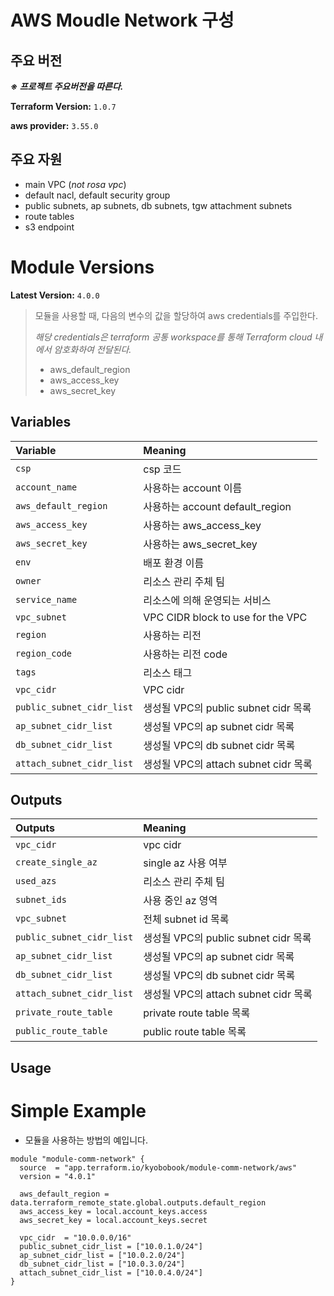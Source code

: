 # AWS Moudle Network 구성


## 주요 버전

**_※ 프로젝트 주요버전을 따른다._**

**Terraform Version:** `1.0.7`

**aws provider:** `3.55.0`

## 주요 자원

- main VPC (_not rosa vpc_)
- default nacl, default security group
- public subnets, ap subnets, db subnets, tgw attachment subnets
- route tables 
- s3 endpoint

# Module Versions

**Latest Version:** `4.0.0`
> 모듈을 사용할 때, 다음의 변수의 값을 할당하여 aws credentials를 주입한다.
>
> _해당 credentials은 terraform 공통 workspace를 통해 Terraform cloud 내에서 암호화하여 전달된다._
> 
> - aws_default_region
> - aws_access_key
> - aws_secret_key

## Variables

| Variable | Meaning |
| :------- | :----- |
| `csp`| csp 코드 |
| `account_name`| 사용하는 account 이름 |
| `aws_default_region`| 사용하는 account default_region |
| `aws_access_key`| 사용하는 aws_access_key |
| `aws_secret_key`| 사용하는 aws_secret_key |
| `env` | 배포 환경 이름|
| `owner` | 리소스 관리 주체 팀 |
| `service_name` | 리소스에 의해 운영되는 서비스 |
| `vpc_subnet` | VPC CIDR block to use for the VPC |
| `region` | 사용하는 리전 |
| `region_code` | 사용하는 리전 code |
| `tags` | 리소스 태그 |
| `vpc_cidr` | VPC cidr |
| `public_subnet_cidr_list`| 생성될 VPC의 public subnet cidr 목록 |
| `ap_subnet_cidr_list`| 생성될 VPC의 ap subnet cidr 목록 |
| `db_subnet_cidr_list`| 생성될 VPC의 db subnet cidr 목록 |
| `attach_subnet_cidr_list`| 생성될 VPC의 attach subnet cidr 목록 |

## Outputs

| Outputs | Meaning |
| :------- | :----- |
| `vpc_cidr`| vpc cidr |
| `create_single_az` | single az 사용 여부 |
| `used_azs` | 리소스 관리 주체 팀 |
| `subnet_ids` | 사용 중인 az 영역 |
| `vpc_subnet` | 전체 subnet id 목록 |
| `public_subnet_cidr_list`| 생성될 VPC의 public subnet cidr 목록 |
| `ap_subnet_cidr_list`| 생성될 VPC의 ap subnet cidr 목록 |
| `db_subnet_cidr_list`| 생성될 VPC의 db subnet cidr 목록 |
| `attach_subnet_cidr_list`| 생성될 VPC의 attach subnet cidr 목록 |
| `private_route_table` | private route table 목록 |
| `public_route_table` | public route table 목록 |


## Usage

# Simple Example

* 모듈을 사용하는 방법의 예입니다.

```
module "module-comm-network" {
  source  = "app.terraform.io/kyobobook/module-comm-network/aws"
  version = "4.0.1"  
  
  aws_default_region = data.terraform_remote_state.global.outputs.default_region
  aws_access_key = local.account_keys.access
  aws_secret_key = local.account_keys.secret
  
  vpc_cidr  = "10.0.0.0/16"
  public_subnet_cidr_list = ["10.0.1.0/24"]
  ap_subnet_cidr_list = ["10.0.2.0/24"]
  db_subnet_cidr_list = ["10.0.3.0/24"]
  attach_subnet_cidr_list = ["10.0.4.0/24"]
}
```